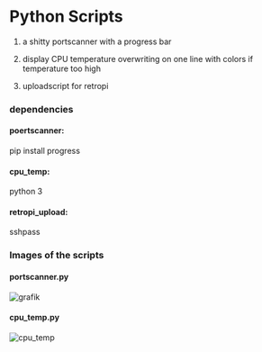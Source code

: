 # Python Scripts
1. a shitty portscanner with a progress bar

2. display CPU temperature overwriting on one line with colors if temperature too high

3. uploadscript for retropi

### dependencies

#### poertscanner:

pip install progress

#### cpu_temp:

python 3

#### retropi_upload:

sshpass


### Images of the scripts

#### portscanner.py

![grafik](https://user-images.githubusercontent.com/61902639/100552292-90b94700-3286-11eb-9d11-e6758fe785cd.png)

#### cpu_temp.py

![cpu_temp](https://user-images.githubusercontent.com/61902639/100802089-33113000-3429-11eb-956e-9f32576e050c.jpg)
